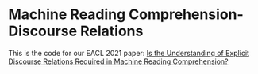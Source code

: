 # Machine Reading Comprehension-Discourse Relations

This is the code for our EACL 2021 paper: [Is the Understanding of Explicit Discourse Relations Required in Machine Reading Comprehension?](https://aclanthology.org/2021.eacl-main.311.pdf)

